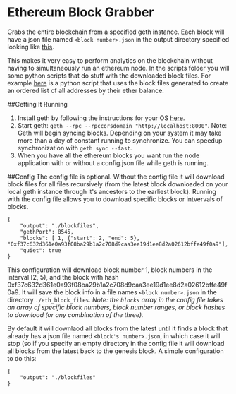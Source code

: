 # Ethereum Block Grabber
Grabs the entire blockchain from a specified geth instance. Each block will have a json file named ```<block number>.json``` in the output directory specified looking like [this](https://gist.github.com/Antoine-D/2067be1b72cee66b143b220edbb5b522).

This makes it very easy to perform analytics on the blockchain without having to simultaneously run an ethereum node. In the scripts folder you will some python scripts that do stuff with the downloaded block files. For example [here](https://github.com/Antoine-D/ethereum-block-grabber/blob/master/scripts/balances.py) is a python script that uses the block files generated to create an ordered list of all addresses by their ether balance. 

##Getting It Running
  1. Install geth by following the instructions for your OS [here](https://www.ethereum.org/cli).
  2. Start geth: ```geth --rpc --rpccorsdomain "http://localhost:8000"```. Note: Geth will begin syncing blocks. Depending on your system it may take more than a day of constant running to synchronize. You can speedup synchronization with ```geth sync --fast```.
  3. When you have all the ethereum blocks you want run the node application with or without a config.json file while geth is running.

##Config 
The config file is optional. Without the config file it will download block files for all files recursively (from the latest block downloaded on your local geth instance through it's ancestors to the earliest block). Running with the config file allows you to download specific blocks or intvervals of blocks.
```
{
    "output": "./blockfiles",
    "gethPort": 8545, 
    "blocks": [ 1, {"start": 2, "end": 5}, "0xf37c632d361e0a93f08ba29b1a2c708d9caa3ee19d1ee8d2a02612bffe49f0a9"],
    "quiet": true
}
```
This configuration will download block number 1, block numbers in the interval [2, 5), and the block with hash 0xf37c632d361e0a93f08ba29b1a2c708d9caa3ee19d1ee8d2a02612bffe49f0a9. It will save the block info in a file names ```<block number>.json``` in the directory ```./eth_block_files```.
*Note: the ```blocks``` array in the config file takes an array of specific block numbers, block number ranges, or block hashes to download (or any combination of the three).*

By default it will downlaod all blocks from the latest until it finds a block that already has a json file named ```<block's number>.json```, in which case it will stop (so if you specify an empty directory in the config file it will download all blocks from the latest back to the genesis block. A simple configuration to do this:
```
{
    "output": "./blockfiles"
}
```
